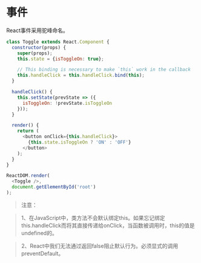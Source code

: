 # 事件
React事件采用驼峰命名。

``` js
class Toggle extends React.Component {
  constructor(props) {
    super(props);
    this.state = {isToggleOn: true};

    // This binding is necessary to make `this` work in the callback
    this.handleClick = this.handleClick.bind(this);
  }

  handleClick() {
    this.setState(prevState => ({
      isToggleOn: !prevState.isToggleOn
    }));
  }

  render() {
    return (
      <button onClick={this.handleClick}>
        {this.state.isToggleOn ? 'ON' : 'OFF'}
      </button>
    );
  }
}

ReactDOM.render(
  <Toggle />,
  document.getElementById('root')
);
```

> 注意：

> 1、在JavaScript中，类方法不会默认绑定this。如果忘记绑定this.handleClick而将其直接传递给onClick，当函数被调用时，this的值是undefined的。

> 2、React中我们无法通过返回false阻止默认行为。必须显式的调用preventDefault。